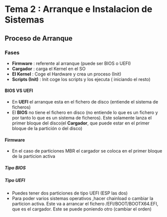 # Tema 2 : Arranque e Instalacion de Sistemas
## Proceso de Arranque
### Fases
- **Firmware** : referente al arranque (puede ser BIOS o UEFI)
- **Cargador** : carga el Kernel en el SO
- **El Kernel** : Coge el Hardware y crea un proceso (Init)
- **Scripts (Init)** : Init coge los scripts y los ejecuta ( iniciando el resto)
#### BIOS VS UEFI
- En **UEFI** el arranque esta en el fichero de disco (entiende el sistema de ficheros)
- El **BIOS** no tiene el fichero en disco (no entiende lo que es un fichero y por tanto lo que es un sistema de ficheros). Este solamente lanza el primer bloque del disco(el **Cargador**, que puede estar en el primer bloque de la partición o del disco)
#### Firmware
- En el caso de particiones MBR el cargador se coloca en el primer bloque de la particion activa
##### Tipo BIOS

##### Tipo UEFI
- Puedes tener dos particiones de tipo UEFI (ESP las dos)
- Para poder varios sistemas operativos ,hacer chainload o cambiar la particion activa. Este va a arrancar el fichero /EFI/BOOT/BOOTX64.EFI, que es el cargador. Este se puede poniendo otro (cambiar el orden)

